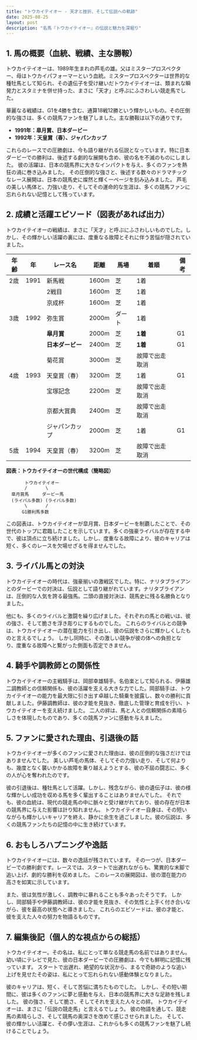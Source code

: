 ```yaml
---
title: "トウカイテイオー - 天才と挫折、そして伝説への軌跡"
date: 2025-08-25
layout: post
description: "名馬『トウカイテイオー』の伝説と魅力を深堀り"
---
```


## 1. 馬の概要（血統、戦績、主な勝鞍）

トウカイテイオーは、1989年生まれの芦毛の雄。父はミスタープロスペクター、母はトウカイパフォーマーという血統。ミスタープロスペクターは世界的な種牡馬として知られ、その遺伝子を受け継いだトウカイテイオーは、類まれな瞬発力とスタミナを併せ持った、まさに「天才」と呼ぶにふさわしい競走馬でした。

華麗なる戦績は、G1を4勝を含む、通算18戦12勝という輝かしいもの。その圧倒的な強さは、多くの競馬ファンを魅了しました。主な勝鞍は以下の通りです。

* **1991年：皐月賞、日本ダービー**
* **1992年：天皇賞（春）、ジャパンカップ**

これらのレースでの圧勝劇は、今も語り継がれる伝説となっています。特に日本ダービーでの勝利は、後述する劇的な展開も含め、彼の名を不滅のものにしました。  彼の活躍は、日本の競馬界に大きなインパクトを与え、多くのファンを熱狂の渦に巻き込みました。  その圧倒的な強さと、後述する数々のドラマチックなレース展開は、日本の競馬史に燦然と輝く一ページを刻み込みました。  芦毛の美しい馬体と、力強い走り、そしてその運命的な生涯は、多くの競馬ファンに忘れられない記憶として残っています。


## 2. 成績と活躍エピソード（図表があれば出力）

トウカイテイオーの戦績は、まさに「天才」と呼ぶにふさわしいものでした。しかし、その輝かしい活躍の裏には、度重なる故障とそれに伴う苦悩が隠されていました。

| 年齢 | 年 | レース名 | 距離 | 馬場 | 着順 | 備考 |
|---|---|---|---|---|---|---|
| 2歳 | 1991 | 新馬戦 | 1600m | 芝 | 1着 |  |
|  |  | 2戦目 | 1600m | 芝 | 1着 |  |
|  |  | 京成杯 | 1600m | 芝 | 1着 |  |
| 3歳 | 1992 | 弥生賞 | 2000m | ダート | 1着 |  |
|  |  | **皐月賞** | 2000m | 芝 | **1着** | G1 |
|  |  | **日本ダービー** | 2400m | 芝 | **1着** | G1 |
|  |  | 菊花賞 | 3000m | 芝 | 故障で出走取消 |  |
| 4歳 | 1993 | 天皇賞（春） | 3200m | 芝 | 1着 | G1 |
|  |  | 宝塚記念 | 2200m | 芝 | 故障で出走取消 |  |
|  |  | 京都大賞典 | 2400m | 芝 | 故障で出走取消 |  |
|  |  | ジャパンカップ | 2000m | 芝 | 1着 | G1 |
| 5歳 | 1994 | 天皇賞（春） | 3200m | 芝 | 故障で出走取消 |  |


**図表：トウカイテイオーの世代構成（簡略図）**

```
       トウカイテイオー
       /       \
  皐月賞馬     ダービー馬
  (ライバル多数) (ライバル多数)
       \       /
      G1勝利馬多数
```

この図表は、トウカイテイオーが皐月賞、日本ダービーを制覇したことで、その世代のトップに君臨したことを示しています。多くの強豪ライバルが存在する中で、彼は頂点に立ち続けました。しかし、度重なる故障により、彼のキャリアは短く、多くのレースを欠場せざるを得ませんでした。


## 3. ライバル馬との対決

トウカイテイオーの時代は、強豪揃いの激戦区でした。特に、ナリタブライアンとのダービーでの対決は、伝説として語り継がれています。ナリタブライアンは、圧倒的な人気を誇る最強馬。二頭の直接対決は、競馬史に残る名勝負となりました。

他にも、多くのライバルと激闘を繰り広げました。それぞれの馬との戦いは、彼の強さ、そして脆さを浮き彫りにするものでした。  これらのライバルとの競争は、トウカイテイオーの潜在能力を引き出し、彼の伝説をさらに輝かしくしたものと言えるでしょう。  しかし同時に、その激しい競争が彼の体への負担となり、度重なる故障へと繋がった側面も否定できません。


## 4. 騎手や調教師との関係性

トウカイテイオーの主戦騎手は、岡部幸雄騎手。名伯楽として知られる、伊藤雄二調教師との信頼関係も、彼の活躍を支える大きな力でした。岡部騎手は、トウカイテイオーの能力を最大限に引き出す卓越した騎乗を披露し、数々の勝利に貢献しました。伊藤調教師は、彼の才能を見抜き、徹底した管理と育成を行い、トウカイテイオーを支え続けました。  二人の絆は、馬と人との信頼関係の素晴らしさを体現したものであり、多くの競馬ファンに感動を与えました。


## 5. ファンに愛された理由、引退後の話

トウカイテイオーが多くのファンに愛された理由は、彼の圧倒的な強さだけではありませんでした。  美しい芦毛の馬体、そしてその力強い走り、そして何よりも、幾度となく襲いかかる故障を乗り越えようとする、彼の不屈の闘志に、多くの人が心を奪われたのです。

彼の引退後は、種牡馬として活躍。しかし、残念ながら、彼の遺伝子は、彼の様な輝かしい成功を収める馬を多く輩出することはありませんでした。  それでも、彼の血統は、現代の競走馬の中に脈々と受け継がれており、彼の存在が日本の競馬界に与えた影響は計り知れません。  トウカイテイオー自身は、その短いながらも輝かしいキャリアを終え、静かに余生を過ごしました。彼の伝説は、多くの競馬ファンたちの記憶の中に生き続けています。


## 6. おもしろハプニングや逸話

トウカイテイオーには、数々の逸話が残されています。  その一つが、日本ダービーでの勝利劇です。レースでは、スタートで出遅れながらも、驚異的な末脚で追い上げ、劇的な勝利を収めました。  このレースの展開図は、彼の潜在能力の高さを如実に示しています。

また、彼は気性が激しく、調教中に暴れることも多々あったそうです。  しかし、岡部騎手や伊藤調教師は、彼の才能を見抜き、その気性と上手く付き合いながら、彼を最高の状態へと導きました。  これらのエピソードは、彼の才能と、彼を支えた人々の努力を物語るものです。


## 7. 編集後記（個人的な視点からの総括）

トウカイテイオー。その名は、私にとって単なる競走馬の名前ではありません。  幼い頃にテレビで見た、彼の日本ダービーでの圧勝劇は、今でも鮮明に記憶に残っています。  スタートで出遅れ、絶望的な状況から、まるで奇跡のような追い上げを見せたその姿は、私にとって忘れられない感動体験となりました。

彼のキャリアは、短く、そして苦悩に満ちたものでした。  しかし、その短い期間に、彼は多くのファンに夢と感動を与え、日本の競馬界に大きな足跡を残しました。  彼の強さ、そして脆さ、そしてそれを支えた人々との絆。  トウカイテイオーは、まさに「伝説の競走馬」と言えるでしょう。  彼の物語を通して、競走馬の素晴らしさ、そして競馬の奥深さを改めて感じさせられました。  そして、彼の輝かしい活躍と、その儚い生涯は、これからも多くの競馬ファンを魅了し続けることでしょう。
